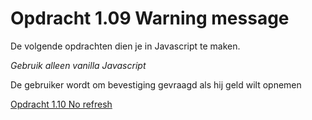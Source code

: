 # Opdracht 1.09 Warning message

De volgende opdrachten dien je in Javascript te maken.

*Gebruik alleen vanilla Javascript*


De gebruiker wordt om bevestiging gevraagd als hij geld wilt opnemen

[Opdracht 1.10 No refresh](https://bitbucket.org/Luc_Meijer/bit-roc-assignments/src/master/Opdracht1.10.md?at=master&fileviewer=file-view-default)
